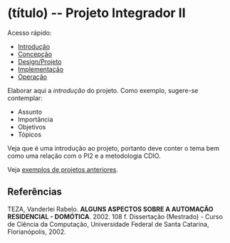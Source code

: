 # (título) -- Projeto Integrador II

Acesso rápido:
  - [Introdução](./introducao.md)
  - [Concepção](./concepcao.md)
  - [Design/Projeto](./design.md)
  - [Implementação](./implementacao.md)
  - [Operação](./operacao.md)

Elaborar aqui a _introdução_ do projeto. Como exemplo, sugere-se contemplar:

- Assunto
- Importância
- Objetivos
- Tópicos

Veja que é uma introdução ao projeto, portanto deve conter o tema bem como uma relação com o PI2 e a metodologia CDIO.

Veja [exemplos de projetos anteriores](https://lpae.github.io/pi2_eng/21_1/).

## Referências

TEZA, Vanderlei Rabelo. **ALGUNS ASPECTOS SOBRE A AUTOMAÇÃO RESIDENCIAL - DOMÓTICA**. 2002. 108 f. Dissertação (Mestrado) - Curso de Ciência da Computação, Universidade Federal de Santa Catarina, Florianópolis, 2002.


